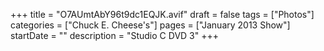 +++
title = "O7AUmtAbY96t9dc1EQJK.avif"
draft = false
tags = ["Photos"]
categories = ["Chuck E. Cheese's"]
pages = ["January 2013 Show"]
startDate = ""
description = "Studio C DVD 3"
+++
